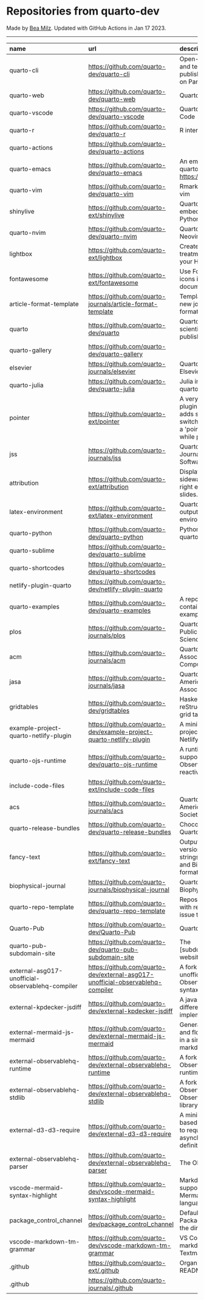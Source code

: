 # Repositories from quarto-dev
Made by [Bea Milz](https://twitter.com/beamilz).
Updated with GitHub Actions in Jan 17 2023.
<hr> 

|name                                             |url                                                                            |description                                                                                                                       | stars| forks| open_issues|
|:------------------------------------------------|:------------------------------------------------------------------------------|:---------------------------------------------------------------------------------------------------------------------------------|-----:|-----:|-----------:|
|quarto-cli                                       |https://github.com/quarto-dev/quarto-cli                                       |Open-source scientific and technical publishing system built on Pandoc.                                                           |  1744|   142|         605|
|quarto-web                                       |https://github.com/quarto-dev/quarto-web                                       |Quarto website                                                                                                                    |   120|   301|          13|
|quarto-vscode                                    |https://github.com/quarto-dev/quarto-vscode                                    |Quarto extension for VS Code                                                                                                      |   108|    11|           0|
|quarto-r                                         |https://github.com/quarto-dev/quarto-r                                         |R interface to quarto-cli                                                                                                         |    92|    11|          21|
|quarto-actions                                   |https://github.com/quarto-dev/quarto-actions                                   |                                                                                                                                  |    88|    23|          20|
|quarto-emacs                                     |https://github.com/quarto-dev/quarto-emacs                                     |An emacs mode for quarto: https://quarto.org                                                                                      |    68|     9|           4|
|quarto-vim                                       |https://github.com/quarto-dev/quarto-vim                                       |Rmarkdown support for vim                                                                                                         |    46|    10|           6|
|shinylive                                        |https://github.com/quarto-ext/shinylive                                        |Quarto extension to embed Shinylive for Python applications                                                                       |    46|     1|           4|
|quarto-nvim                                      |https://github.com/quarto-dev/quarto-nvim                                      |Quarto mode for Neovim                                                                                                            |    41|     0|           1|
|lightbox                                         |https://github.com/quarto-ext/lightbox                                         |Create lightbox treatments for images in your HTML documents.                                                                     |    39|     2|           6|
|fontawesome                                      |https://github.com/quarto-ext/fontawesome                                      |Use Font Awesome icons in HTML and PDF documents.                                                                                 |    35|     6|           3|
|article-format-template                          |https://github.com/quarto-journals/article-format-template                     |Template for creating a new journal article format for Quarto                                                                     |    31|     3|           7|
|quarto                                           |https://github.com/quarto-dev/quarto                                           |Quarto open-source scientific and technical publishing system                                                                     |    21|     2|          54|
|quarto-gallery                                   |https://github.com/quarto-dev/quarto-gallery                                   |                                                                                                                                  |    18|    14|           0|
|elsevier                                         |https://github.com/quarto-journals/elsevier                                    |Quarto template for Elsevier Journals                                                                                             |    16|     6|           2|
|quarto-julia                                     |https://github.com/quarto-dev/quarto-julia                                     |Julia interface to quarto-cli                                                                                                     |    12|     0|           6|
|pointer                                          |https://github.com/quarto-ext/pointer                                          |A very simple RevealJS plugin extension that adds support for switching the cursor to a 'pointer' style element while presenting. |    11|     3|           0|
|jss                                              |https://github.com/quarto-journals/jss                                         |Quarto template for the Journal of Statistical Software                                                                           |    11|     2|           3|
|attribution                                      |https://github.com/quarto-ext/attribution                                      |Display attribution text sideways along the right edge of Revealjs slides.                                                        |    10|     0|           1|
|latex-environment                                |https://github.com/quarto-ext/latex-environment                                |Quarto extension to output custom LaTeX environments.                                                                             |    10|     4|           1|
|quarto-python                                    |https://github.com/quarto-dev/quarto-python                                    |Python interface to quarto-cli                                                                                                    |     9|     0|           0|
|quarto-sublime                                   |https://github.com/quarto-dev/quarto-sublime                                   |                                                                                                                                  |     8|     1|           1|
|quarto-shortcodes                                |https://github.com/quarto-dev/quarto-shortcodes                                |                                                                                                                                  |     8|     2|           2|
|netlify-plugin-quarto                            |https://github.com/quarto-dev/netlify-plugin-quarto                            |                                                                                                                                  |     7|     1|           4|
|quarto-examples                                  |https://github.com/quarto-dev/quarto-examples                                  |A repository of self-contained quarto examples                                                                                    |     6|     0|           0|
|plos                                             |https://github.com/quarto-journals/plos                                        |Quarto template for Public Library of Science                                                                                     |     6|     1|          11|
|acm                                              |https://github.com/quarto-journals/acm                                         |Quarto template for the Association of Computing Machinery                                                                        |     3|     3|           4|
|jasa                                             |https://github.com/quarto-journals/jasa                                        |Quarto template for the American Statistical Association Journals                                                                 |     3|     3|           1|
|gridtables                                       |https://github.com/quarto-dev/gridtables                                       |Haskell parser for reStructuredText-style grid tables.                                                                            |     2|     0|           4|
|example-project-quarto-netlify-plugin            |https://github.com/quarto-dev/example-project-quarto-netlify-plugin            |A minimal Quarto project using Quarto's Netlify plugin                                                                            |     2|     0|           0|
|quarto-ojs-runtime                               |https://github.com/quarto-dev/quarto-ojs-runtime                               |A runtime for quarto's support of ObservableHQ's reactive Javascript                                                              |     2|     1|           2|
|include-code-files                               |https://github.com/quarto-ext/include-code-files                               |                                                                                                                                  |     2|     0|           0|
|acs                                              |https://github.com/quarto-journals/acs                                         |Quarto template for the American Chemical Society                                                                                 |     2|     0|           0|
|quarto-release-bundles                           |https://github.com/quarto-dev/quarto-release-bundles                           |Chocolatey package for Quarto                                                                                                     |     1|     0|           1|
|fancy-text                                       |https://github.com/quarto-ext/fancy-text                                       |Output nicely formatted versions of fancy strings such as LaTeX and BibTeX in multiple formats.                                   |     1|     1|           0|
|biophysical-journal                              |https://github.com/quarto-journals/biophysical-journal                         |Quarto template for Biophysical journal                                                                                           |     1|     1|           0|
|quarto-repo-template                             |https://github.com/quarto-dev/quarto-repo-template                             |Repository template with readme styling, issue templates, etc                                                                     |     0|     0|           0|
|Quarto-Pub                                       |https://github.com/quarto-dev/Quarto-Pub                                       |Quarto Pub                                                                                                                        |     0|     0|           2|
|quarto-pub-subdomain-site                        |https://github.com/quarto-dev/quarto-pub-subdomain-site                        |The [subdomain].quarto.pub website                                                                                                |     0|     0|           0|
|external-asg017-unofficial-observablehq-compiler |https://github.com/quarto-dev/external-asg017-unofficial-observablehq-compiler |A fork of @asg017's unofficial compiler for Observable notebook syntax                                                            |     0|     0|           0|
|external-kpdecker-jsdiff                         |https://github.com/quarto-dev/external-kpdecker-jsdiff                         |A javascript text differencing implementation.                                                                                    |     0|     0|           0|
|external-mermaid-js-mermaid                      |https://github.com/quarto-dev/external-mermaid-js-mermaid                      |Generation of diagram and flowchart from text in a similar manner as markdown                                                     |     0|     0|           0|
|external-observablehq-runtime                    |https://github.com/quarto-dev/external-observablehq-runtime                    |A fork of the Observable dataflow runtime.                                                                                        |     0|     0|           0|
|external-observablehq-stdlib                     |https://github.com/quarto-dev/external-observablehq-stdlib                     |A fork of ObservableHQ's Observable standard library.                                                                             |     0|     0|           0|
|external-d3-d3-require                           |https://github.com/quarto-dev/external-d3-d3-require                           |A minimal, promise-based implementation to require asynchronous module definitions.                                               |     0|     0|           0|
|external-observablehq-parser                     |https://github.com/quarto-dev/external-observablehq-parser                     |The Observable parser.                                                                                                            |     0|     0|           0|
|vscode-mermaid-syntax-highlight                  |https://github.com/quarto-dev/vscode-mermaid-syntax-highlight                  |Markdown syntax support for the Mermaid charting language                                                                         |     0|     0|           0|
|package_control_channel                          |https://github.com/quarto-dev/package_control_channel                          |Default channel file for Package Control. Follow the directions at:                                                               |     0|     0|           0|
|vscode-markdown-tm-grammar                       |https://github.com/quarto-dev/vscode-markdown-tm-grammar                       |VS Code built-in markdown extension's Textmate grammar                                                                            |     0|     0|           0|
|.github                                          |https://github.com/quarto-ext/.github                                          |Organization profile README source                                                                                                |     0|     0|           0|
|.github                                          |https://github.com/quarto-journals/.github                                     |                                                                                                                                  |     0|     2|           1|
